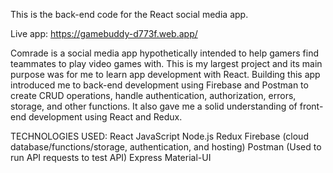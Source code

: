 This is the back-end code for the React social media app.

Live app: https://gamebuddy-d773f.web.app/

Comrade is a social media app hypothetically intended to help gamers find teammates to play video games with. This is my largest project and its main purpose was for me to learn app development with React. Building this app introduced me to back-end development using Firebase and Postman to create CRUD operations, handle authentication, authorization, errors, storage, and other functions. It also gave me a solid understanding of front-end development using React and Redux.

TECHNOLOGIES USED:
React
JavaScript
Node.js
Redux
Firebase (cloud database/functions/storage, authentication, and hosting)
Postman (Used to run API requests to test API)
Express
Material-UI
